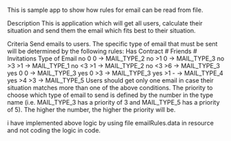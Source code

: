 This is sample app to show how rules for email can be read from file. 

Description
This is  application which will get all users, calculate their situation and send them the email which fits best to their situation.

Criteria
Send emails to users. The specific type of email that must be sent will be determined by the following rules:
Has Contract	# Friends	# Invitations		Type of Email
no	0	0	->	MAIL_TYPE_2
no	>1	0	->	MAIL_TYPE_3
no	>3	>1	->	MAIL_TYPE_1
no	<3	>1	->	MAIL_TYPE_2
no	<3	>6	->	MAIL_TYPE_3
yes	0	0	->	MAIL_TYPE_3
yes	0	>3	->	MAIL_TYPE_3
yes	>1	-	->	MAIL_TYPE_4
yes	>4	>3	->	MAIL_TYPE_5
Users should get only one email in case their situation matches more than one of the above conditions.
The priority to choose which type of email to send is defined by the number in the type name (i.e. MAIL_TYPE_3 has a priority of 3 and MAIL_TYPE_5 has a priority of 5). The higher the number, the higher the priority will be.

i have implemented above logic by using file emailRules.data in resource and not coding the logic in code. 
